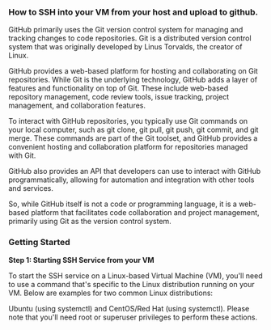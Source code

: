 ### **How to SSH into your VM from your host and upload to github.**
GitHub primarily uses the Git version control system for managing and tracking changes to code repositories. Git is a distributed version control system that was originally developed by Linus Torvalds, the creator of Linux.

GitHub provides a web-based platform for hosting and collaborating on Git repositories. While Git is the underlying technology, GitHub adds a layer of features and functionality on top of Git. These include web-based repository management, code review tools, issue tracking, project management, and collaboration features.

To interact with GitHub repositories, you typically use Git commands on your local computer, such as git clone, git pull, git push, git commit, and git merge. These commands are part of the Git toolset, and GitHub provides a convenient hosting and collaboration platform for repositories managed with Git.

GitHub also provides an API that developers can use to interact with GitHub programmatically, allowing for automation and integration with other tools and services.

So, while GitHub itself is not a code or programming language, it is a web-based platform that facilitates code collaboration and project management, primarily using Git as the version control system.

### **Getting Started**

**Step 1: Starting SSH Service from your VM**

To start the SSH service on a Linux-based Virtual Machine (VM), you'll need to use a command that's specific to the Linux distribution running on your VM. 
Below are examples for two common Linux distributions: 


Ubuntu (using systemctl) and CentOS/Red Hat (using systemctl). 
Please note that you'll need root or superuser privileges to perform these actions.
